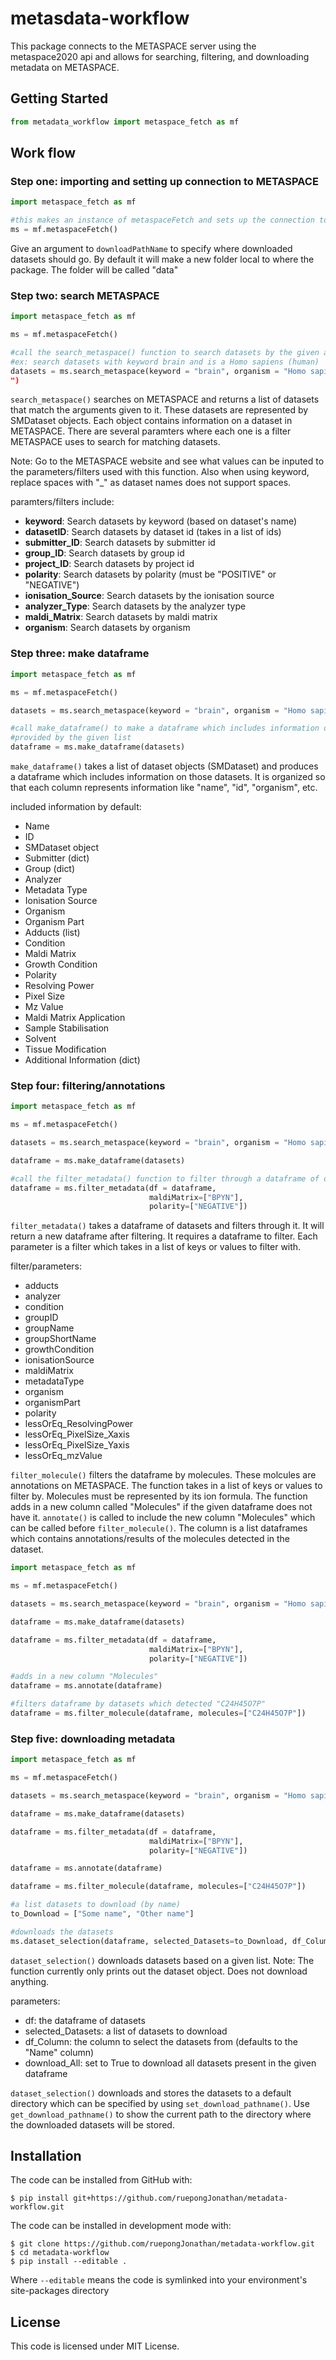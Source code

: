 # metasdata-workflow
This package connects to the METASPACE server using the metaspace2020 api and allows for searching, filtering, and downloading metadata on METASPACE.

## Getting Started

```python
from metadata_workflow import metaspace_fetch as mf
```
## Work flow

### Step one: importing and setting up connection to METASPACE
```python
import metaspace_fetch as mf

#this makes an instance of metaspaceFetch and sets up the connection to METASPACE
ms = mf.metaspaceFetch()
```
Give an argument to `downloadPathName` to specify where downloaded datasets
should go. By default it will make a new folder local to where the package. The folder will be called
"data"

### Step two: search METASPACE
```python
import metaspace_fetch as mf

ms = mf.metaspaceFetch()

#call the search_metaspace() function to search datasets by the given arguments
#ex: search datasets with keyword brain and is a Homo sapiens (human)
datasets = ms.search_metaspace(keyword = "brain", organism = "Homo sapiens (human)
")
```
`search_metaspace()` searches on METASPACE and returns a list of datasets that match the 
arguments given to it. These datasets are represented by SMDataset objects. Each object
contains information on a dataset in METASPACE. There are several paramters where 
each one is a filter METASPACE uses to search for matching datasets. 

Note: Go to the METASPACE website and see what values can be inputed to the parameters/filters
used with this function. Also when using keyword, replace spaces with "_" as dataset names does not 
support spaces.

paramters/filters include:

* **keyword**: Search datasets by keyword (based on dataset's name)
* **datasetID**: Search datasets by dataset id (takes in a list of ids)
* **submitter_ID**: Search datasets by submitter id
* **group_ID**: Search datasets by group id
* **project_ID**: Search datasets by project id
* **polarity**: Search datasets by polarity (must be "POSITIVE" or "NEGATIVE")
* **ionisation_Source**: Search datasets by the ionisation source
* **analyzer_Type**: Search datasets by the analyzer type
* **maldi_Matrix**: Search datasets by maldi matrix
* **organism**: Search datasets by organism

### Step three: make dataframe
```python
import metaspace_fetch as mf

ms = mf.metaspaceFetch()

datasets = ms.search_metaspace(keyword = "brain", organism = "Homo sapiens (human)")

#call make_dataframe() to make a dataframe which includes information on each dataset
#provided by the given list
dataframe = ms.make_dataframe(datasets)
```
`make_dataframe()` takes a list of dataset objects (SMDataset) and produces a dataframe
which includes information on those datasets. It is organized so that each column represents
information like "name", "id", "organism", etc.

included information by default:
* Name
* ID
* SMDataset object
* Submitter (dict)
* Group (dict)
* Analyzer
* Metadata Type
* Ionisation Source
* Organism 
* Organism Part 
* Adducts (list)
* Condition 
* Maldi Matrix 
* Growth Condition 
* Polarity 
* Resolving Power 
* Pixel Size 
* Mz Value 
* Maldi Matrix Application 
* Sample Stabilisation 
* Solvent 
* Tissue Modification 
* Additional Information (dict)

### Step four: filtering/annotations
```python
import metaspace_fetch as mf

ms = mf.metaspaceFetch()

datasets = ms.search_metaspace(keyword = "brain", organism = "Homo sapiens (human)")

dataframe = ms.make_dataframe(datasets)

#call the filter_metadata() function to filter through a dataframe of datasets
dataframe = ms.filter_metadata(df = dataframe,
                               maldiMatrix=["BPYN"],
                               polarity=["NEGATIVE"])
```

`filter_metadata()` takes a dataframe of datasets and filters through it. It will
return a new dataframe after filtering. It requires a dataframe to filter. Each parameter 
is a filter which takes in a list of keys or values to filter with.

filter/parameters:
* adducts 
* analyzer 
* condition 
* groupID 
* groupName 
* groupShortName 
* growthCondition
* ionisationSource 
* maldiMatrix 
* metadataType
* organism 
* organismPart 
* polarity 
* lessOrEq_ResolvingPower
* lessOrEq_PixelSize_Xaxis
* lessOrEq_PixelSize_Yaxis
* lessOrEq_mzValue

`filter_molecule()` filters the dataframe by molecules. These molcules are annotations on METASPACE. The function
takes in a list of keys or values to filter by. Molecules must be represented by its ion formula. The function adds in a new
column called "Molecules" if the given dataframe does not have it. `annotate()` is called to include 
the new column "Molecules" which can be called before `filter_molecule()`. The column is a list dataframes
which contains annotations/results of the molecules detected in the dataset.

```python
import metaspace_fetch as mf

ms = mf.metaspaceFetch()

datasets = ms.search_metaspace(keyword = "brain", organism = "Homo sapiens (human)")

dataframe = ms.make_dataframe(datasets)

dataframe = ms.filter_metadata(df = dataframe,
                               maldiMatrix=["BPYN"],
                               polarity=["NEGATIVE"])

#adds in a new column "Molecules"
dataframe = ms.annotate(dataframe)

#filters dataframe by datasets which detected "C24H45O7P"
dataframe = ms.filter_molecule(dataframe, molecules=["C24H45O7P"])
```

### Step five: downloading metadata
```python
import metaspace_fetch as mf

ms = mf.metaspaceFetch()

datasets = ms.search_metaspace(keyword = "brain", organism = "Homo sapiens (human)")

dataframe = ms.make_dataframe(datasets)

dataframe = ms.filter_metadata(df = dataframe,
                               maldiMatrix=["BPYN"],
                               polarity=["NEGATIVE"])

dataframe = ms.annotate(dataframe)

dataframe = ms.filter_molecule(dataframe, molecules=["C24H45O7P"])

#a list datasets to download (by name)
to_Download = ["Some name", "Other name"]

#downloads the datasets
ms.dataset_selection(dataframe, selected_Datasets=to_Download, df_Column="Name", download_All=False)
```

`dataset_selection()` downloads datasets based on a given list.
Note: The function currently only prints out the dataset object. Does not download anything.

parameters:
* df: the dataframe of datasets
* selected_Datasets: a list of datasets to download 
* df_Column: the column to select the datasets from (defaults to the "Name" column)
* download_All: set to True to download all datasets present in the given dataframe

`dataset_selection()` downloads and stores the datasets to a default directory which can be specified
by using `set_download_pathname()`. Use `get_download_pathname()` to show the current path to the directory where the downloaded
datasets will be stored.

## Installation

The code can be installed from GitHub with:

```shell
$ pip install git+https://github.com/ruepongJonathan/metadata-workflow.git
```

The code can be installed in development mode with:

```shell
$ git clone https://github.com/ruepongJonathan/metadata-workflow.git
$ cd metadata-workflow
$ pip install --editable .
```
Where `--editable` means the code is symlinked into your environment's site-packages directory

## License

This code is licensed under MIT License.


